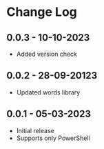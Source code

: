 # Change Log

## 0.0.3 - 10-10-2023

- Added version check

## 0.0.2 - 28-09-20123

- Updated words library

## 0.0.1 - 05-03-2023

- Initial release
- Supports only PowerShell